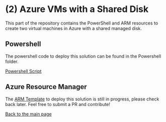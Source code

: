 # (2) Azure VMs with a Shared Disk
This part of the repository contains the PowerShell and ARM resources to create two virtual machines in Azure with a shared managed disk.

## Powershell 
The powershell code to deploy this solution can be found in the Powershell folder. 

[Powershell Script](./Powershell)

## Azure Resource Manager

The [ARM Template](./ARM) to deploy this solution is still in progress, please check back later. Feel free to submit a PR and contribute!

[Back to the main page](../README.md)
